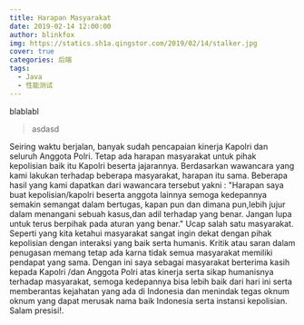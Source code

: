 ```yaml
---
title: Harapan Masyarakat
date: 2019-02-14 12:00:00
author: blinkfox
img: https://statics.sh1a.qingstor.com/2019/02/14/stalker.jpg
cover: true
categories: 后端
tags:
  - Java
  - 性能测试
---
```


blablabl

> asdasd

Seiring waktu berjalan, banyak sudah pencapaian kinerja Kapolri dan seluruh Anggota Polri. Tetap ada harapan masyarakat untuk pihak kepolisian baik itu Kapolri beserta jajarannya. Berdasarkan wawancara yang kami lakukan terhadap beberapa masyarakat, harapan itu sama. Beberapa hasil yang kami dapatkan dari wawancara tersebut yakni :
"Harapan saya buat kepolisian/kapolri beserta anggota lainnya semoga kedepannya semakin semangat dalam bertugas, kapan pun dan dimana pun,lebih jujur dalam menangani sebuah kasus,dan adil terhadap yang benar. Jangan lupa untuk terus berpihak pada aturan yang benar." Ucap salah satu masyarakat.
Seperti yang kita ketahui masyarakat sangat ingin dekat dengan pihak kepolisian dengan interaksi yang baik serta humanis. Kritik atau saran dalam penugasan memang tetap ada karna tidak semua masyarakat memiliki pendapat yang sama. Dengan ini saya sebagai masyarakat berterima kasih kepada Kapolri /dan Anggota Polri atas kinerja serta sikap humanisnya terhadap masyarakat, semoga kedepannya bisa lebih baik dari hari ini serta memberantas kejahatan yang ada di Indonesia dan menindak tegas oknum oknum yang dapat merusak nama baik Indonesia serta instansi kepolisian.
Salam presisi!.